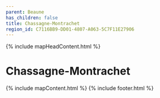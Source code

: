 ```yaml
---
parent: Beaune
has_children: false
title: Chassagne-Montrachet
region_id: C7116BB9-DD01-4807-A063-5C7F11E27906
---
```

{% include mapHeadContent.html %}
# Chassagne-Montrachet
{% include mapContent.html %}
{% include footer.html %}
